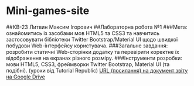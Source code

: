 # Mini-games-site
##КВ-23 Литвин Максим Ігорович
##Лабораторна робота №1
###Мета: ознайомитись із засобами мов HTML5 та CSS3 та навчитись застосовувати бібліотеки Twitter Bootstrap/Material UI щодо швидкої побудови Web-інтерфейсу користувача.
###Загальне завдання: розробити статичні Web-сторінки додатку та перевірити коректне їх відображення на екранах різного розміру.
###Інструменти розробки: мови HTML5, CSS3, фреймворки Twitter Bootstrap, Material UI (та подібні). (уроки від Tutorial Republic)
[URL (посилання) на документ звіту на Google Drive](https://docs.google.com/document/d/1gOrtAKAAyVJWFlFitrjElKcoW5SkmOpQ-ZhY1C_Upcg/edit?usp=sharing)
